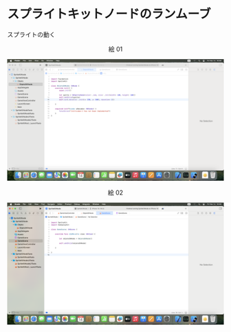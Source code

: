 # スプライトキットノードのランムーブ

スプライトの動く

<div align="center">
絵 01
</div>

![](Imagens/SpriteNode-RunMoveTo-Img01.png)

<div align="center">
絵 02
</div>

![](Imagens/SpriteNode-RunMoveTo-Img02.png)

